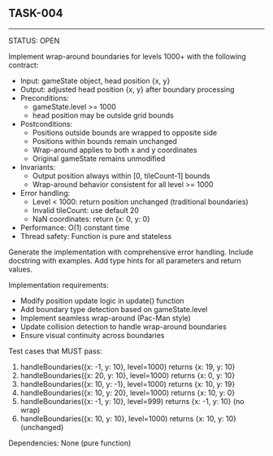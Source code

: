 ## TASK-004

---

STATUS: OPEN

Implement wrap-around boundaries for levels 1000+ with the following contract:

- Input: gameState object, head position {x, y}
- Output: adjusted head position {x, y} after boundary processing
- Preconditions:
    - gameState.level >= 1000
    - head position may be outside grid bounds
- Postconditions:
    - Positions outside bounds are wrapped to opposite side
    - Positions within bounds remain unchanged
    - Wrap-around applies to both x and y coordinates
    - Original gameState remains unmodified
- Invariants:
    - Output position always within [0, tileCount-1] bounds
    - Wrap-around behavior consistent for all level >= 1000
- Error handling:
    - Level < 1000: return position unchanged (traditional boundaries)
    - Invalid tileCount: use default 20
    - NaN coordinates: return {x: 0, y: 0}
- Performance: O(1) constant time
- Thread safety: Function is pure and stateless

Generate the implementation with comprehensive error handling.
Include docstring with examples.
Add type hints for all parameters and return values.

Implementation requirements:

- Modify position update logic in update() function
- Add boundary type detection based on gameState.level
- Implement seamless wrap-around (Pac-Man style)
- Update collision detection to handle wrap-around boundaries
- Ensure visual continuity across boundaries

Test cases that MUST pass:

1. handleBoundaries({x: -1, y: 10}, level=1000) returns {x: 19, y: 10}
2. handleBoundaries({x: 20, y: 10}, level=1000) returns {x: 0, y: 10}
3. handleBoundaries({x: 10, y: -1}, level=1000) returns {x: 10, y: 19}
4. handleBoundaries({x: 10, y: 20}, level=1000) returns {x: 10, y: 0}
5. handleBoundaries({x: -1, y: 10}, level=999) returns {x: -1, y: 10} (no wrap)
6. handleBoundaries({x: 10, y: 10}, level=1000) returns {x: 10, y: 10} (unchanged)

Dependencies: None (pure function)
